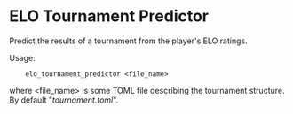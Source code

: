 # ELO Tournament Predictor

Predict the results of a tournament from the player's ELO ratings.



Usage:

```
    elo_tournament_predictor <file_name>
```

where <file_name> is some TOML file describing the tournament structure. 
By default "_tournament.toml_".


